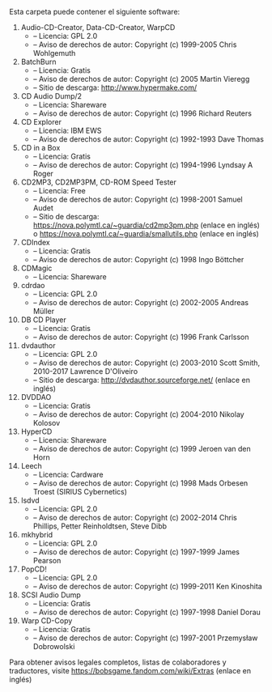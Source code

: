 ﻿Esta carpeta puede contener el siguiente software:

1. Audio-CD-Creator, Data-CD-Creator, WarpCD
   - – Licencia: GPL 2.0
   - – Aviso de derechos de autor: Copyright (c) 1999-2005 Chris Wohlgemuth
2. BatchBurn
   - – Licencia: Gratis
   - – Aviso de derechos de autor: Copyright (c) 2005 Martin Vieregg
   - – Sitio de descarga: http://www.hypermake.com/
3. CD Audio Dump/2
   - – Licencia: Shareware
   - – Aviso de derechos de autor: Copyright (c) 1996 Richard Reuters
4. CD Explorer
   - – Licencia: IBM EWS
   - – Aviso de derechos de autor: Copyright (c) 1992-1993 Dave Thomas
5. CD in a Box
   - – Licencia: Gratis
   - – Aviso de derechos de autor: Copyright (c) 1994-1996 Lyndsay A Roger
6. CD2MP3, CD2MP3PM, CD-ROM Speed Tester
   - – Licencia: Free
   - – Aviso de derechos de autor: Copyright (c) 1998-2001 Samuel Audet
   - – Sitio de descarga: https://nova.polymtl.ca/~guardia/cd2mp3pm.php (enlace en inglés) o https://nova.polymtl.ca/~guardia/smallutils.php (enlace en inglés)
7. CDIndex
   - – Licencia: Gratis
   - – Aviso de derechos de autor: Copyright (c) 1998 Ingo Böttcher
8. CDMagic
   - – Licencia: Shareware
9. cdrdao
   - – Licencia: GPL 2.0
   - – Aviso de derechos de autor: Copyright (c) 2002-2005 Andreas Müller
10. DB CD Player
    - – Licencia: Gratis
    - – Aviso de derechos de autor: Copyright (c) 1996 Frank Carlsson
11. dvdauthor
    - – Licencia: GPL 2.0
    - – Aviso de derechos de autor: Copyright (c) 2003-2010 Scott Smith, 2010-2017 Lawrence D'Oliveiro
    - – Sitio de descarga: http://dvdauthor.sourceforge.net/ (enlace en inglés)
12. DVDDAO
    - – Licencia: Gratis
    - – Aviso de derechos de autor: Copyright (c) 2004-2010 Nikolay Kolosov
13. HyperCD
    - – Licencia: Shareware
    - – Aviso de derechos de autor: Copyright (c) 1999 Jeroen van den Horn
14. Leech
    - – Licencia: Cardware
    - – Aviso de derechos de autor: Copyright (c) 1998 Mads Orbesen Troest (SIRIUS Cybernetics)
15. lsdvd
    - – Licencia: GPL 2.0
    - – Aviso de derechos de autor: Copyright (c) 2002-2014 Chris Phillips, Petter Reinholdtsen, Steve Dibb
16. mkhybrid 
    - – Licencia: GPL 2.0
    - – Aviso de derechos de autor: Copyright (c) 1997-1999 James Pearson
17. PopCD!
    - – Licencia: GPL 2.0
    - – Aviso de derechos de autor: Copyright (c) 1999-2011 Ken Kinoshita
18. SCSI Audio Dump
    - – Licencia: Gratis
    - – Aviso de derechos de autor: Copyright (c) 1997-1998 Daniel Dorau
19. Warp CD-Copy
    - – Licencia: Gratis
    - – Aviso de derechos de autor: Copyright (c) 1997-2001 Przemysław Dobrowolski

Para obtener avisos legales completos, listas de colaboradores y traductores, visite https://bobsgame.fandom.com/wiki/Extras (enlace en inglés)
